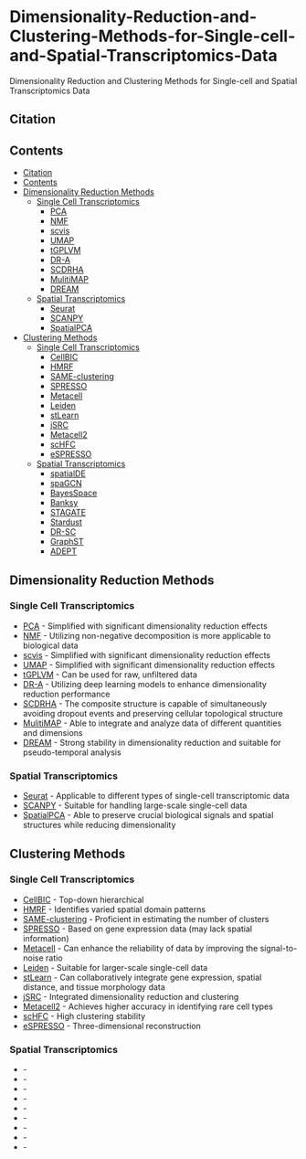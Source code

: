 # Dimensionality-Reduction-and-Clustering-Methods-for-Single-cell-and-Spatial-Transcriptomics-Data
Dimensionality Reduction and Clustering Methods for Single-cell and Spatial Transcriptomics Data

## Citation

## Contents

- [Citation](#citation)
- [Contents](#contents)
- [Dimensionality Reduction Methods](#tools)
  - [Single Cell Transcriptomics](#deconvolution)
    - [PCA](#spotlight)
    - [NMF](#spotlight)
    - [scvis](#spotlight)
    - [UMAP](#spotlight)
    - [tGPLVM](#spotlight)
    - [DR-A](#spotlight)
    - [SCDRHA](#spotlight)
    - [MulitiMAP](#spotlight)
    - [DREAM](#spotlight)
  - [Spatial Transcriptomics](#deconvolution)
    - [Seurat](#spotlight)
    - [SCANPY](#spotlight)
    - [SpatialPCA](#spotlight)
- [Clustering Methods](#tools)
  - [Single Cell Transcriptomics](#deconvolution)
    - [CellBIC](#spotlight)
    - [HMRF](#spotlight)
    - [SAME-clustering](#spotlight)
    - [SPRESSO](#spotlight)
    - [Metacell](#spotlight)
    - [Leiden](#spotlight)
    - [stLearn](#spotlight)
    - [jSRC](#spotlight)
    - [Metacell2](#spotlight)
    - [scHFC](#spotlight)
    - [eSPRESSO](#spotlight)
  - [Spatial Transcriptomics](#deconvolution)
    - [spatialDE](#spotlight)
    - [spaGCN](#spotlight)
    - [BayesSpace](#spotlight)
    - [Banksy](#spotlight)
    - [STAGATE](#spotlight)
    - [Stardust](#spotlight)
    - [DR-SC](#spotlight)
    - [GraphST](#spotlight)
    - [ADEPT](#spotlight)
   
## Dimensionality Reduction Methods

### Single Cell Transcriptomics

- [PCA](https://github.com/erdogant/pca) - Simplified with significant dimensionality reduction effects
- [NMF](https://github.com/renozao/NMF) - Utilizing non-negative decomposition is more applicable to biological data
- [scvis](https://github.com/erdogant/pca) - Simplified with significant dimensionality reduction effects
- [UMAP](https://github.com/erdogant/pca) - Simplified with significant dimensionality reduction effects
- [tGPLVM](https://github.com/architverma1/tGPLVM) - Can be used for raw, unfiltered data
- [DR-A](https://github.com/eugenelin1/DRA) - Utilizing deep learning models to enhance dimensionality reduction performance
- [SCDRHA](https://github.com/WHY-17/SCDRHA) - The composite structure is capable of simultaneously avoiding dropout events and preserving cellular topological structure
- [MulitiMAP](https://github.com/Teichlab/MultiMAP) - Able to integrate and analyze data of different quantities and dimensions
- [DREAM](https://github.com/Crystal-JJ/DREAM) - Strong stability in dimensionality reduction and suitable for pseudo-temporal analysis

### Spatial Transcriptomics

- [Seurat](https://github.com/satijalab/seurat) - Applicable to different types of single-cell transcriptomic data
- [SCANPY](https://github.com/scverse/scanpy) - Suitable for handling large-scale single-cell data
- [SpatialPCA](https://github.com/shangll123/SpatialPCA) - Able to preserve crucial biological signals and spatial structures while reducing dimensionality

## Clustering Methods

### Single Cell Transcriptomics

- [CellBIC](https://github.com/neocaleb/CellBIC) - Top-down hierarchical
- [HMRF](https://bitbucket.org/qzhudfci/smfishhmrf-py) - Identifies varied spatial domain patterns
- [SAME-clustering](https://github.com/yycunc/SAMEclustering) - Proficient in estimating the number of clusters
- [SPRESSO](https://github.com/tmorikuicr/spresso) - Based on gene expression data (may lack spatial information)
- [Metacell](https://tanaylab.github.io/metacell/) - Can enhance the reliability of data by improving the signal-to-noise ratio
- [Leiden](https://github.com/vtraag/leidenalg) - Suitable for larger-scale single-cell data
- [stLearn](https://stlearn.readthedocs.io/) - Can collaboratively integrate gene expression, spatial distance, and tissue morphology data
- [jSRC](https://github.com/xkmaxidian/jSRC) - Integrated dimensionality reduction and clustering
- [Metacell2](https://github.com/tanaylab/metacells) - Achieves higher accuracy in identifying rare cell types
- [scHFC](https://github.com/WJ319/scHFC) - High clustering stability
- [eSPRESSO](https://github.com/tmorikuicr/espresso) - Three-dimensional reconstruction

### Spatial Transcriptomics

- []() -
- []() -
- []() -
- []() -
- []() -
- []() -
- []() -
- []() -
- []() - 
